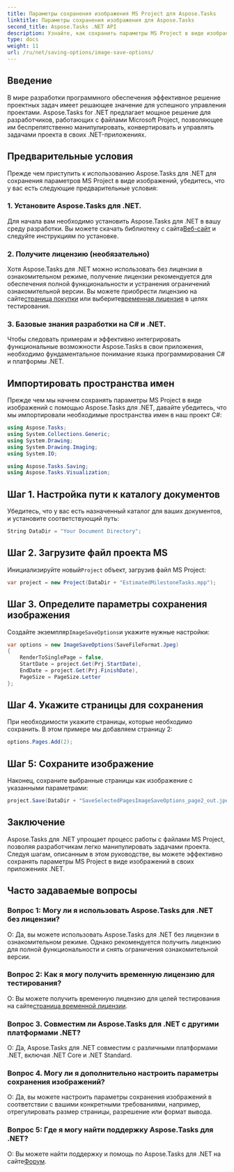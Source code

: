 ```yaml
---
title: Параметры сохранения изображения MS Project для Aspose.Tasks
linktitle: Параметры сохранения изображения для Aspose.Tasks
second_title: Aspose.Tasks .NET API
description: Узнайте, как сохранить параметры MS Project в виде изображений с помощью Aspose.Tasks для .NET. Следуйте нашему пошаговому руководству для бесшовной интеграции.
type: docs
weight: 11
url: /ru/net/saving-options/image-save-options/
---
```


## Введение
В мире разработки программного обеспечения эффективное решение проектных задач имеет решающее значение для успешного управления проектами. Aspose.Tasks for .NET предлагает мощное решение для разработчиков, работающих с файлами Microsoft Project, позволяющее им беспрепятственно манипулировать, конвертировать и управлять задачами проекта в своих .NET-приложениях.
## Предварительные условия
Прежде чем приступить к использованию Aspose.Tasks для .NET для сохранения параметров MS Project в виде изображений, убедитесь, что у вас есть следующие предварительные условия:
### 1. Установите Aspose.Tasks для .NET.
Для начала вам необходимо установить Aspose.Tasks для .NET в вашу среду разработки. Вы можете скачать библиотеку с сайта[Веб-сайт](https://releases.aspose.com/tasks/net/) и следуйте инструкциям по установке.
### 2. Получите лицензию (необязательно)
 Хотя Aspose.Tasks для .NET можно использовать без лицензии в ознакомительном режиме, получение лицензии рекомендуется для обеспечения полной функциональности и устранения ограничений ознакомительной версии. Вы можете приобрести лицензию на сайте[страница покупки](https://purchase.aspose.com/buy) или выберите[временная лицензия](https://purchase.aspose.com/temporary-license/) в целях тестирования.
### 3. Базовые знания разработки на C# и .NET.
Чтобы следовать примерам и эффективно интегрировать функциональные возможности Aspose.Tasks в свои приложения, необходимо фундаментальное понимание языка программирования C# и платформы .NET.
## Импортировать пространства имен
Прежде чем мы начнем сохранять параметры MS Project в виде изображений с помощью Aspose.Tasks для .NET, давайте убедитесь, что мы импортировали необходимые пространства имен в наш проект C#:
```csharp
using Aspose.Tasks;
using System.Collections.Generic;
using System.Drawing;
using System.Drawing.Imaging;
using System.IO;

using Aspose.Tasks.Saving;
using Aspose.Tasks.Visualization;
```

## Шаг 1. Настройка пути к каталогу документов
Убедитесь, что у вас есть назначенный каталог для ваших документов, и установите соответствующий путь:
```csharp
String DataDir = "Your Document Directory";
```
## Шаг 2. Загрузите файл проекта MS
 Инициализируйте новый`Project` объект, загрузив файл MS Project:
```csharp
var project = new Project(DataDir + "EstimatedMilestoneTasks.mpp");
```
## Шаг 3. Определите параметры сохранения изображения
 Создайте экземпляр`ImageSaveOptions`и укажите нужные настройки:
```csharp
var options = new ImageSaveOptions(SaveFileFormat.Jpeg)
{
    RenderToSinglePage = false,
    StartDate = project.Get(Prj.StartDate),
    EndDate = project.Get(Prj.FinishDate),
    PageSize = PageSize.Letter
};
```
## Шаг 4. Укажите страницы для сохранения
При необходимости укажите страницы, которые необходимо сохранить. В этом примере мы добавляем страницу 2:
```csharp
options.Pages.Add(2);
```
## Шаг 5: Сохраните изображение
Наконец, сохраните выбранные страницы как изображение с указанными параметрами:
```csharp
project.Save(DataDir + "SaveSelectedPagesImageSaveOptions_page2_out.jpeg", options);
```

## Заключение
Aspose.Tasks для .NET упрощает процесс работы с файлами MS Project, позволяя разработчикам легко манипулировать задачами проекта. Следуя шагам, описанным в этом руководстве, вы можете эффективно сохранять параметры MS Project в виде изображений в своих приложениях .NET.
## Часто задаваемые вопросы
### Вопрос 1: Могу ли я использовать Aspose.Tasks для .NET без лицензии?
О: Да, вы можете использовать Aspose.Tasks для .NET без лицензии в ознакомительном режиме. Однако рекомендуется получить лицензию для полной функциональности и снять ограничения ознакомительной версии.
### Вопрос 2: Как я могу получить временную лицензию для тестирования?
 О: Вы можете получить временную лицензию для целей тестирования на сайте[страница временной лицензии](https://purchase.aspose.com/temporary-license/).
### Вопрос 3. Совместим ли Aspose.Tasks для .NET с другими платформами .NET?
О: Да, Aspose.Tasks для .NET совместим с различными платформами .NET, включая .NET Core и .NET Standard.
### Вопрос 4. Могу ли я дополнительно настроить параметры сохранения изображений?
О: Да, вы можете настроить параметры сохранения изображений в соответствии с вашими конкретными требованиями, например, отрегулировать размер страницы, разрешение или формат вывода.
### Вопрос 5: Где я могу найти поддержку Aspose.Tasks для .NET?
 О: Вы можете найти поддержку и помощь по Aspose.Tasks для .NET на сайте[Форум](https://forum.aspose.com/c/tasks/15).